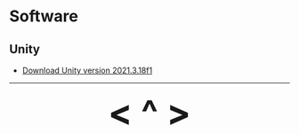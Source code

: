 # Software

## Unity
- [Download Unity version 2021.3.18f1](https://unity.com/releases/editor/whats-new/2021.3.18)

---

<div align="center"><b>
  <a href="/gamedev" style="font-size:64px; text-decoration:none"> < </a>
  <a href="Contents.html" style="font-size:64px; text-decoration:none"> ^ </a>
  <a href="1-Init.html" style="font-size:64px; text-decoration:none"> > </a>
</b></div>
